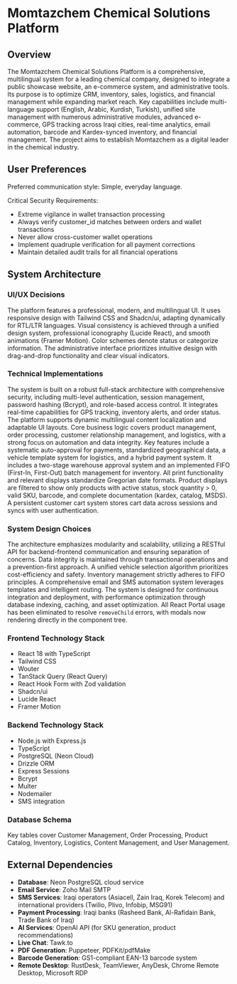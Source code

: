 # Momtazchem Chemical Solutions Platform

## Overview
The Momtazchem Chemical Solutions Platform is a comprehensive, multilingual system for a leading chemical company, designed to integrate a public showcase website, an e-commerce system, and administrative tools. Its purpose is to optimize CRM, inventory, sales, logistics, and financial management while expanding market reach. Key capabilities include multi-language support (English, Arabic, Kurdish, Turkish), unified site management with numerous administrative modules, advanced e-commerce, GPS tracking across Iraqi cities, real-time analytics, email automation, barcode and Kardex-synced inventory, and financial management. The project aims to establish Momtazchem as a digital leader in the chemical industry.

## User Preferences
Preferred communication style: Simple, everyday language.

Critical Security Requirements:
- Extreme vigilance in wallet transaction processing
- Always verify customer_id matches between orders and wallet transactions
- Never allow cross-customer wallet operations
- Implement quadruple verification for all payment corrections
- Maintain detailed audit trails for all financial operations

## System Architecture

### UI/UX Decisions
The platform features a professional, modern, and multilingual UI. It uses responsive design with Tailwind CSS and Shadcn/ui, adapting dynamically for RTL/LTR languages. Visual consistency is achieved through a unified design system, professional iconography (Lucide React), and smooth animations (Framer Motion). Color schemes denote status or categorize information. The administrative interface prioritizes intuitive design with drag-and-drop functionality and clear visual indicators.

### Technical Implementations
The system is built on a robust full-stack architecture with comprehensive security, including multi-level authentication, session management, password hashing (Bcrypt), and role-based access control. It integrates real-time capabilities for GPS tracking, inventory alerts, and order status. The platform supports dynamic multilingual content localization and adaptable UI layouts. Core business logic covers product management, order processing, customer relationship management, and logistics, with a strong focus on automation and data integrity. Key features include a systematic auto-approval for payments, standardized geographical data, a vehicle template system for logistics, and a hybrid payment system. It includes a two-stage warehouse approval system and an implemented FIFO (First-In, First-Out) batch management for inventory. All print functionality and relevant displays standardize Gregorian date formats. Product displays are filtered to show only products with active status, stock quantity > 0, valid SKU, barcode, and complete documentation (kardex, catalog, MSDS). A persistent customer cart system stores cart data across sessions and syncs with user authentication.

### System Design Choices
The architecture emphasizes modularity and scalability, utilizing a RESTful API for backend-frontend communication and ensuring separation of concerns. Data integrity is maintained through transactional operations and a prevention-first approach. A unified vehicle selection algorithm prioritizes cost-efficiency and safety. Inventory management strictly adheres to FIFO principles. A comprehensive email and SMS automation system leverages templates and intelligent routing. The system is designed for continuous integration and deployment, with performance optimization through database indexing, caching, and asset optimization. All React Portal usage has been eliminated to resolve `removeChild` errors, with modals now rendering directly in the component tree.

### Frontend Technology Stack
- React 18 with TypeScript
- Tailwind CSS
- Wouter
- TanStack Query (React Query)
- React Hook Form with Zod validation
- Shadcn/ui
- Lucide React
- Framer Motion

### Backend Technology Stack
- Node.js with Express.js
- TypeScript
- PostgreSQL (Neon Cloud)
- Drizzle ORM
- Express Sessions
- Bcrypt
- Multer
- Nodemailer
- SMS integration

### Database Schema
Key tables cover Customer Management, Order Processing, Product Catalog, Inventory, Logistics, Content Management, and User Management.

## External Dependencies

- **Database**: Neon PostgreSQL cloud service
- **Email Service**: Zoho Mail SMTP
- **SMS Services**: Iraqi operators (Asiacell, Zain Iraq, Korek Telecom) and international providers (Twilio, Plivo, Infobip, MSG91)
- **Payment Processing**: Iraqi banks (Rasheed Bank, Al-Rafidain Bank, Trade Bank of Iraq)
- **AI Services**: OpenAI API (for SKU generation, product recommendations)
- **Live Chat**: Tawk.to
- **PDF Generation**: Puppeteer, PDFKit/pdfMake
- **Barcode Generation**: GS1-compliant EAN-13 barcode system
- **Remote Desktop**: RustDesk, TeamViewer, AnyDesk, Chrome Remote Desktop, Microsoft RDP